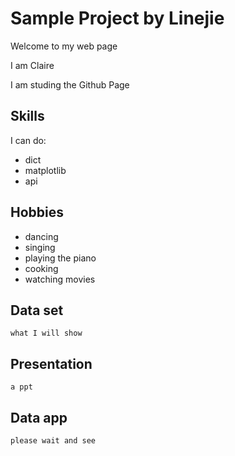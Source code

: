 # Sample Project by Linejie

Welcome to my web page

I am Claire  

I am studing the Github Page

## Skills

I can do:
- dict
- matplotlib
- api


## Hobbies

- dancing
- singing
- playing the piano
- cooking
- watching movies

## Data set
    what I will show
## Presentation
    a ppt
## Data app
    please wait and see